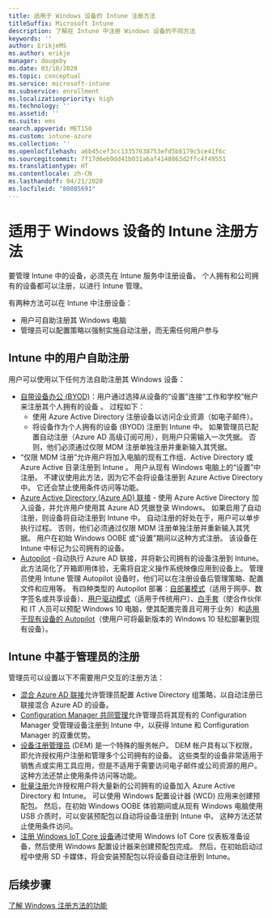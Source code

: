 ```yaml
---
title: 适用于 Windows 设备的 Intune 注册方法
titleSuffix: Microsoft Intune
description: 了解在 Intune 中注册 Windows 设备的不同方法
keywords: ''
author: ErikjeMS
ms.author: erikje
manager: dougeby
ms.date: 03/18/2020
ms.topic: conceptual
ms.service: microsoft-intune
ms.subservice: enrollment
ms.localizationpriority: high
ms.technology: ''
ms.assetid: ''
ms.suite: ems
search.appverid: MET150
ms.custom: intune-azure
ms.collection: ''
ms.openlocfilehash: a6b45cef3cc13357638753efd5b8179c5ce41f6c
ms.sourcegitcommit: 7f17d6eb9dd41b031a6af4148863d2ffc4f49551
ms.translationtype: HT
ms.contentlocale: zh-CN
ms.lasthandoff: 04/21/2020
ms.locfileid: "80085691"
---
```

# <a name="intune-enrollment-methods-for-windows-devices"></a>适用于 Windows 设备的 Intune 注册方法

要管理 Intune 中的设备，必须先在 Intune 服务中注册设备。 个人拥有和公司拥有的设备都可以注册，以进行 Intune 管理。 

有两种方法可以在 Intune 中注册设备：
- 用户可自助注册其 Windows 电脑 
- 管理员可以配置策略以强制实施自动注册，而无需任何用户参与

## <a name="user-self-enrollment-in-intune"></a>Intune 中的用户自助注册

用户可以使用以下任何方法自助注册其 Windows 设备：

- [自带设备办公 (BYOD)](https://docs.microsoft.com/mem/intune/user-help/enroll-windows-10-device)：用户通过选择从设备的“设置”连接“工作和学校”帐户来注册其个人拥有的设备   。 过程如下：
  - 使用 Azure Active Directory 注册设备以访问企业资源（如电子邮件）。
  - 将设备作为个人拥有的设备 (BYOD) 注册到 Intune 中。
如果管理员已配置自动注册（Azure AD 高级订阅可用），则用户只需输入一次凭据。 否则，他们必须通过仅限 MDM 注册单独注册并重新输入其凭据。  
- “仅限 MDM 注册”允许用户将加入电脑的现有工作组、Active Directory 或 Azure Active 目录注册到 Intune  。 用户从现有 Windows 电脑上的“设置”中注册。 不建议使用此方法，因为它不会将设备注册到 Azure Active Directory 中。 它还会禁止使用条件访问等功能。
- [Azure Active Directory (Azure AD) 联接](https://docs.microsoft.com/azure/active-directory/user-help/user-help-join-device-on-network) - 使用 Azure Active Directory 加入设备，并允许用户使用其 Azure AD 凭据登录 Windows。 如果启用了自动注册，则设备将自动注册到 Intune 中。 自动注册的好处在于，用户可以单步执行过程。 否则，他们必须通过仅限 MDM 注册单独注册并重新输入其凭据。 用户在初始 Windows OOBE 或“设置”期间以这种方式注册。 该设备在 Intune 中标记为公司拥有的设备。
- [Autopilot](enrollment-autopilot.md) -自动执行 Azure AD 联接，并将新公司拥有的设备注册到 Intune。 此方法简化了开箱即用体验，无需将自定义操作系统映像应用到设备上。 管理员使用 Intune 管理 Autopilot 设备时，他们可以在注册设备后管理策略、配置文件和应用等。  有四种类型的 Autopilot 部署：[自部署模式](https://docs.microsoft.com/windows/deployment/windows-autopilot/self-deploying)（适用于网亭、数字签名或共享设备）、[用户驱动模式](https://docs.microsoft.com/windows/deployment/windows-autopilot/user-driven)（适用于传统用户）、[白手套](https://docs.microsoft.com/windows/deployment/windows-autopilot/white-glove)（使合作伙伴和 IT 人员可以预配 Windows 10 电脑，使其配置完善且可用于业务）和[适用于现有设备的 Autopilot](https://docs.microsoft.com/windows/deployment/windows-autopilot/existing-devices)（使用户可将最新版本的 Windows 10 轻松部署到现有设备）。

## <a name="administrator-based-enrollment-in-intune"></a>Intune 中基于管理员的注册

管理员可以设置以下不需要用户交互的注册方法：

- [混合 Azure AD 联接](https://docs.microsoft.com/windows/client-management/mdm/enroll-a-windows-10-device-automatically-using-group-policy)允许管理员配置 Active Directory 组策略，以自动注册已联接混合 Azure AD 的设备。
- [Configuration Manager 共同管理](https://docs.microsoft.com/configmgr/comanage/overview)允许管理员将其现有的 Configuration Manager 受管理设备注册到 Intune 中，以获得 Intune 和 Configuration Manager 的双重优势。
- [设备注册管理员](device-enrollment-manager-enroll.md) (DEM) 是一个特殊的服务帐户。 DEM 帐户具有以下权限，即允许授权用户注册和管理多个公司拥有的设备。 这些类型的设备非常适用于销售点或实用工具应用，但是不适用于需要访问电子邮件或公司资源的用户。 这种方法还禁止使用条件访问等功能。 
- [批量注册](windows-bulk-enroll.md)允许授权用户将大量新的公司拥有的设备加入 Azure Active Directory 和 Intune。 可以使用 Windows 配置设计器 (WCD) 应用来创建预配包。 然后，在初始 Windows OOBE 体验期间或从现有 Windows 电脑使用 USB 介质时，可以安装预配包以自动将设备注册到 Intune 中。 这种方法还禁止使用条件访问。
- [注册 Windows IoT Core 设备](https://docs.microsoft.com/windows/iot-core/manage-your-device/intunedeviceenrollment)通过使用 Windows IoT Core 仪表板准备设备，然后使用 Windows 配置设计器来创建预配包完成。 然后，在初始启动过程中使用 SD 卡媒体，将会安装预配包以将设备自动注册到 Intune。

## <a name="next-steps"></a>后续步骤

[了解 Windows 注册方法的功能](enrollment-method-capab.md)
